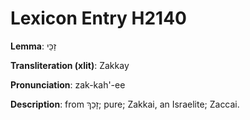 # Lexicon Entry H2140

**Lemma**: זַכַּי

**Transliteration (xlit)**: Zakkay

**Pronunciation**: zak-kah'-ee

**Description**:
from זָכַךְ; pure; Zakkai, an Israelite; Zaccai.
